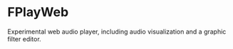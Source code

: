 # FPlayWeb
Experimental web audio player, including audio visualization and a graphic filter editor.
